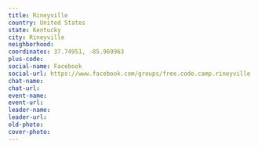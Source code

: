 ```yaml
---
title: Rineyville
country: United States
state: Kentucky
city: Rineyville
neighborhood: 
coordinates: 37.74951, -85.969963
plus-code:
social-name: Facebook
social-url: https://www.facebook.com/groups/free.code.camp.rineyville
chat-name:
chat-url:
event-name:
event-url:
leader-name:
leader-url:
old-photo: 
cover-photo:
---
```

